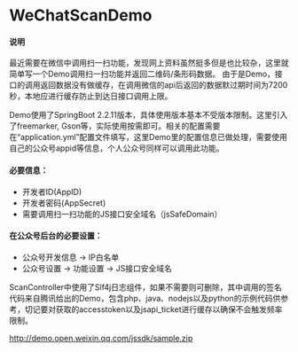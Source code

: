 # WeChatScanDemo

#### 说明
最近需要在微信中调用扫一扫功能，发现网上资料虽然挺多但是也比较杂，这里就简单写一个Demo调用扫一扫功能并返回二维码/条形码数据。
由于是Demo，接口的调用返回数据没有做缓存，在调用微信的api后返回的数据默过期时间为7200秒，本地应进行缓存防止到达日接口调用上限。

Demo使用了SpringBoot 2.2.11版本，具体使用版本基本不受版本限制。这里引入了freemarker, Gson等，实际使用按需即可。相关的配置需要在“application.yml”配置文件填写，这里Demo里的配置信息已做处理，需要使用自己的公众号appid等信息，个人公众号同样可以调用此功能。

#### 必要信息：
- 开发者ID(AppID)
- 开发者密码(AppSecret)
- 需要调用扫一扫功能的JS接口安全域名（jsSafeDomain）

#### 在公众号后台的必要设置：
- 公众号开发信息 -> IP白名单
- 公众号设置 -> 功能设置 -> JS接口安全域名

ScanController中使用了Slf4j日志组件，如果不需要则可删除，其中调用的签名代码来自腾讯给出的Demo，包含php、java、nodejs以及python的示例代码供参考，切记要对获取的accesstoken以及jsapi_ticket进行缓存以确保不会触发频率限制。

http://demo.open.weixin.qq.com/jssdk/sample.zip
